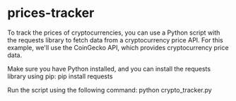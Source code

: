 # prices-tracker

To track the prices of cryptocurrencies, you can use a Python script with the requests library to fetch data from a cryptocurrency price API. For this example, we'll use the CoinGecko API, which provides cryptocurrency price data.

Make sure you have Python installed, and you can install the requests library using pip:
  pip install requests
  
Run the script using the following command:
  python crypto_tracker.py
